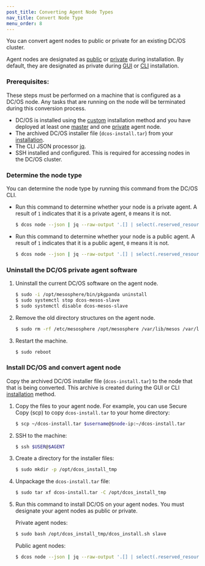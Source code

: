```yaml
---
post_title: Converting Agent Node Types
nav_title: Convert Node Type
menu_order: 8
---
```


You can convert agent nodes to public or private for an existing DC/OS cluster. 

Agent nodes are designated as [public](/docs/1.8/overview/concepts/#public) or [private](/docs/1.8/overview/concepts/#private) during installation. By default, they are designated as private during [GUI][1] or [CLI][2] installation.

### Prerequisites:
These steps must be performed on a machine that is configured as a DC/OS node. Any tasks that are running on the node will be terminated during this conversion process.

*   DC/OS is installed using the [custom](/docs/1.8/administration/installing/custom/) installation method and you have deployed at least one [master](/docs/1.8/overview/concepts/#master) and one [private](/docs/1.8/overview/concepts/#private) agent node.
*   The archived DC/OS installer file (`dcos-install.tar`) from your [installation](/docs/1.8/administration/installing/custom/gui/#backup).     
*   The CLI JSON processor [jq](https://github.com/stedolan/jq/wiki/Installation).
*   SSH installed and configured. This is required for accessing nodes in the DC/OS cluster.

### Determine the node type
You can determine the node type by running this command from the DC/OS CLI. 

-   Run this command to determine whether your node is a private agent. A result of `1` indicates that it is a private agent, `0` means it is not. 

    ```bash
    $ dcos node --json | jq --raw-output '.[] | select(.reserved_resources.slave_public == null) | .id' | wc -l
    ```

-   Run this command to determine whether your node is a public agent. A result of `1` indicates that it is a public agent, `0` means it is not. 
    
    ```bash
    $ dcos node --json | jq --raw-output '.[] | select(.reserved_resources.slave_public != null) | .id' | wc -l
    ```

### Uninstall the DC/OS private agent software

1.  Uninstall the current DC/OS software on the agent node.

    ```bash
    $ sudo -i /opt/mesosphere/bin/pkgpanda uninstall
    $ sudo systemctl stop dcos-mesos-slave
    $ sudo systemctl disable dcos-mesos-slave
    ```

2.  Remove the old directory structures on the agent node.

    ```bash
    $ sudo rm -rf /etc/mesosphere /opt/mesosphere /var/lib/mesos /var/lib/dcos
    ```

3.  Restart the machine.

    ```bash
    $ sudo reboot
    ```        

### Install DC/OS and convert agent node
Copy the archived DC/OS installer file (`dcos-install.tar`) to the node that that is being converted. This archive is created during the GUI or CLI [installation](/docs/1.8/administration/installing/custom/gui/#backup) method.

1.  Copy the files to your agent node. For example, you can use Secure Copy (scp) to copy `dcos-install.tar` to your home directory:

    ```bash
    $ scp ~/dcos-install.tar $username@$node-ip:~/dcos-install.tar
    ```

2.  SSH to the machine:

    ```bash
    $ ssh $USER@$AGENT
    ```

1.  Create a directory for the installer files:

     ```bash
     $ sudo mkdir -p /opt/dcos_install_tmp
     ```

1.  Unpackage the `dcos-install.tar` file:

    ```bash
    $ sudo tar xf dcos-install.tar -C /opt/dcos_install_tmp
    ```

1.  Run this command to install DC/OS on your agent nodes. You must designate your agent nodes as public or private.

    Private agent nodes:
    
    ```bash
    $ sudo bash /opt/dcos_install_tmp/dcos_install.sh slave
    ```
    
    Public agent nodes:
    
    ```bash
    $ dcos node --json | jq --raw-output '.[] | select(.reserved_resources.slave_public != null) | .id' | wc -l
    ```

 [1]: /docs/1.8/administration/installing/custom/gui/
 [2]: /docs/1.8/administration/installing/custom/cli/
